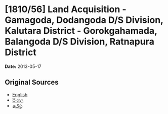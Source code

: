 # [1810/56] Land Acquisition - Gamagoda, Dodangoda D/S Division, Kalutara District - Gorokgahamada, Balangoda D/S Division, Ratnapura District

**Date:** 2013-05-17

## Original Sources

- [English](https://documents.gov.lk/view/extra-gazettes/2013/5/1810-56_E.pdf)
- [සිංහල](https://documents.gov.lk/view/extra-gazettes/2013/5/1810-56_S.pdf)
- [தமிழ்](https://documents.gov.lk/view/extra-gazettes/2013/5/1810-56_T.pdf)
